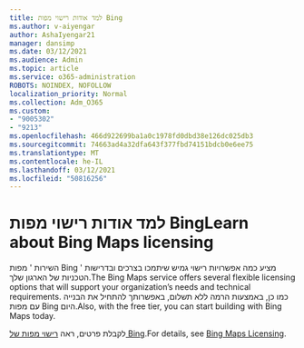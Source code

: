 ```yaml
---
title: למד אודות רישוי מפות Bing
ms.author: v-aiyengar
author: AshaIyengar21
manager: dansimp
ms.date: 03/12/2021
ms.audience: Admin
ms.topic: article
ms.service: o365-administration
ROBOTS: NOINDEX, NOFOLLOW
localization_priority: Normal
ms.collection: Adm_O365
ms.custom:
- "9005302"
- "9213"
ms.openlocfilehash: 466d922699ba1a0c1978fd0dbd38e126dc025db3
ms.sourcegitcommit: 74663ad4a32dfa643f377fbd74151bdcb0e6ee75
ms.translationtype: MT
ms.contentlocale: he-IL
ms.lasthandoff: 03/12/2021
ms.locfileid: "50816256"
---
```

# <a name="learn-about-bing-maps-licensing"></a><span data-ttu-id="4fd07-102">למד אודות רישוי מפות Bing</span><span class="sxs-lookup"><span data-stu-id="4fd07-102">Learn about Bing Maps licensing</span></span>

<span data-ttu-id="4fd07-103">השירות ' מפות Bing ' מציע כמה אפשרויות רישוי גמיש שיתמכו בצרכים ובדרישות הטכניות של הארגון שלך.</span><span class="sxs-lookup"><span data-stu-id="4fd07-103">The Bing Maps service offers several flexible licensing options that will support your organization’s needs and technical requirements.</span></span> <span data-ttu-id="4fd07-104">כמו כן, באמצעות הרמה ללא תשלום, באפשרותך להתחיל את הבנייה עם מפות Bing היום.</span><span class="sxs-lookup"><span data-stu-id="4fd07-104">Also, with the free tier, you can start building with Bing Maps today.</span></span>

<span data-ttu-id="4fd07-105">לקבלת פרטים, ראה [רישוי מפות של Bing](https://go.microsoft.com/fwlink/?linkid=2150203).</span><span class="sxs-lookup"><span data-stu-id="4fd07-105">For details, see [Bing Maps Licensing](https://go.microsoft.com/fwlink/?linkid=2150203).</span></span>
